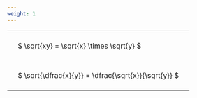```yaml
---
weight: 1
---
```


<style type="text/css">
#T_2b0a5 th.col_heading {
  text-align: left;
  font-size: 1em;
}
#T_2b0a5 td {
  text-align: left;
  font-size: 1em;
  padding: 1.5em;
}
</style>
<table id="T_2b0a5">
  <thead>
  </thead>
  <tbody>
    <tr>
      <td id="T_2b0a5_row0_col0" class="data row0 col0" >$ \sqrt{xy} = \sqrt{x} \times \sqrt{y} $</td>
    </tr>
    <tr>
      <td id="T_2b0a5_row1_col0" class="data row1 col0" >$ \sqrt{\dfrac{x}{y}} = \dfrac{\sqrt{x}}{\sqrt{y}} $</td>
    </tr>
  </tbody>
</table>
